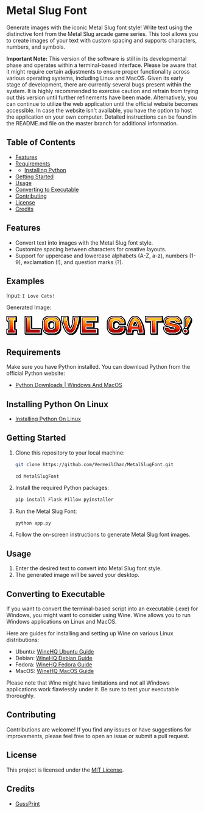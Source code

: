 # Metal Slug Font

Generate images with the iconic Metal Slug font style! Write text using the distinctive font from the Metal Slug arcade game series. This tool allows you to create images of your text with custom spacing and supports characters, numbers, and symbols.

**Important Note:** This version of the software is still in its developmental phase and operates within a terminal-based interface. Please be aware that it might require certain adjustments to ensure proper functionality across various operating systems, including Linux and MacOS. Given its early stage of development, there are currently several bugs present within the system. It is highly recommended to exercise caution and refrain from trying out this version until further refinements have been made. Alternatively, you can continue to utilize the web application until the official website becomes accessible. In case the website isn't available, you have the option to host the application on your own computer. Detailed instructions can be found in the README.md file on the master branch for additional information.

## Table of Contents
- [Features](#features)
- [Requirements](#requirements)
- - [Installing Python](#installing-python)
- [Getting Started](#getting-started)
- [Usage](#usage)
- [Converting to Executable](#converting-to-executable)
- [Contributing](#contributing)
- [License](#license)
- [Credits](#credits)

## Features

- Convert text into images with the Metal Slug font style.
- Customize spacing between characters for creative layouts.
- Support for uppercase and lowercase alphabets (A-Z, a-z), numbers (1-9), exclamation (!), and question marks (?).

## Examples

Input: `I Love Cats!`

Generated Image:

![Metal Slug Font Image](image/Example.png)

## Requirements

Make sure you have Python installed. You can download Python from the official Python website:

- [Python Downloads | Windows And MacOS](https://www.python.org/downloads/)

## Installing Python On Linux

- [Installing Python On Linux](https://docs.python-guide.org/starting/install3/linux/)

## Getting Started

1. Clone this repository to your local machine:

   ```bash
   git clone https://github.com/VermeilChan/MetalSlugFont.git
   ```
   ```
   cd MetalSlugFont
   ```

2. Install the required Python packages:

   ```bash
   pip install Flask Pillow pyinstaller
   ```

3. Run the Metal Slug Font:

   ```bash
   python app.py
   ```

4. Follow the on-screen instructions to generate Metal Slug font images.

## Usage

1. Enter the desired text to convert into Metal Slug font style.
2. The generated image will be saved your desktop.

## Converting to Executable

If you want to convert the terminal-based script into an executable (.exe) for Windows, you might want to consider using Wine. Wine allows you to run Windows applications on Linux and MacOS.

Here are guides for installing and setting up Wine on various Linux distributions:

- Ubuntu: [WineHQ Ubuntu Guide](https://wiki.winehq.org/Ubuntu)
- Debian: [WineHQ Debian Guide](https://wiki.winehq.org/Debian)
- Fedora: [WineHQ Fedora Guide](https://wiki.winehq.org/Fedora)
- MacOS: [WineHQ MacOS Guide](https://wiki.winehq.org/MacOS)

Please note that Wine might have limitations and not all Windows applications work flawlessly under it. Be sure to test your executable thoroughly.

## Contributing

Contributions are welcome! If you find any issues or have suggestions for improvements, please feel free to open an issue or submit a pull request.

## License

This project is licensed under the [MIT License](LICENSE).

## Credits

- [GussPrint](https://www.spriters-resource.com/submitter/Gussprint/)
